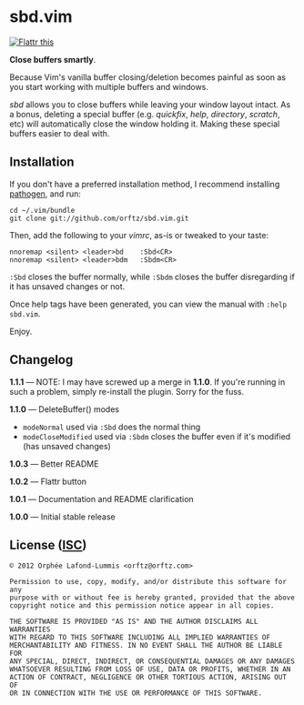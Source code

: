 sbd.vim
=======

<a href="http://flattr.com/thing/477131/sbd-vim" target="_blank"><img src="http://api.flattr.com/button/flattr-badge-large.png" alt="Flattr this" title="Flattr this" border="0" /></a>

**Close buffers smartly**.

Because Vim's vanilla buffer closing/deletion becomes painful as soon as you start working with multiple buffers and windows.

*sbd* allows you to close buffers while leaving your window layout intact. As a bonus, deleting a special buffer (e.g. *quickfix*, *help*, *directory*, *scratch*, etc) will automatically close the window holding it. Making these special buffers easier to deal with.


## Installation

If you don't have a preferred installation method, I recommend installing [pathogen](https://github.com/tpope/vim-pathogen), and run:

    cd ~/.vim/bundle
    git clone git://github.com/orftz/sbd.vim.git

Then, add the following to your *vimrc*, as-is or tweaked to your taste:

    nnoremap <silent> <leader>bd    :Sbd<CR>
    nnoremap <silent> <leader>bdm   :Sbdm<CR>

`:Sbd` closes the buffer normally, while `:Sbdm` closes the buffer disregarding if it has unsaved changes or not.

Once help tags have been generated, you can view the manual with `:help sbd.vim`.

Enjoy.


## Changelog

**1.1.1** — NOTE: I may have screwed up a merge in **1.1.0**. If you're running in such a problem, simply re-install the plugin. Sorry for the fuss.

**1.1.0** — DeleteBuffer() modes

* `modeNormal` used via `:Sbd` does the normal thing
* `modeCloseModified` used via `:Sbdm` closes the buffer even if it's modified (has unsaved changes)

**1.0.3** — Better README

**1.0.2** — Flattr button

**1.0.1** — Documentation and README clarification

**1.0.0** — Initial stable release


## License ([ISC](https://en.wikipedia.org/wiki/ISC_license))

    © 2012 Orphée Lafond-Lummis <orftz@orftz.com>

    Permission to use, copy, modify, and/or distribute this software for any
    purpose with or without fee is hereby granted, provided that the above
    copyright notice and this permission notice appear in all copies.

    THE SOFTWARE IS PROVIDED "AS IS" AND THE AUTHOR DISCLAIMS ALL WARRANTIES
    WITH REGARD TO THIS SOFTWARE INCLUDING ALL IMPLIED WARRANTIES OF
    MERCHANTABILITY AND FITNESS. IN NO EVENT SHALL THE AUTHOR BE LIABLE FOR
    ANY SPECIAL, DIRECT, INDIRECT, OR CONSEQUENTIAL DAMAGES OR ANY DAMAGES
    WHATSOEVER RESULTING FROM LOSS OF USE, DATA OR PROFITS, WHETHER IN AN
    ACTION OF CONTRACT, NEGLIGENCE OR OTHER TORTIOUS ACTION, ARISING OUT OF
    OR IN CONNECTION WITH THE USE OR PERFORMANCE OF THIS SOFTWARE.
